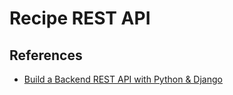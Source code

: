 # Recipe REST API

## References

- [Build a Backend REST API with Python & Django](https://www.udemy.com/share/101XNg3@qKW5KMIQDYrNCl3ANolcX-WKtJOGsqB_o06XoNwfKgXl0fRREr1wAID2Da_BcQ48/)